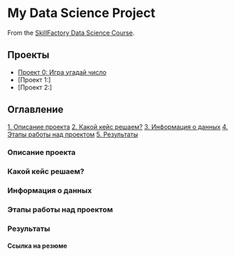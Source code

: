 # My Data Science Project
From the [SkillFactory Data Science Course](https://skillfactory.ru/data-science-specialization).

## Проекты
- [Проект 0: Игра угадай число](https://github.com/gtsapko/SF-homework/tree/main/project_0)
- [Проект 1:]
- [Проект 2:]

## Оглавление
[1. Описание проекта](https://github.com/gtsapko/SF-homework/tree/main/project_0/README.md#описание-проекта)
[2. Какой кейс решаем?](https://github.com/gtsapko/SF-homework/tree/main/project_0/README.md#какой-кейс-решаем)
[3. Информация о данных](https://github.com/gtsapko/SF-homework/tree/main/project_0/README.md#информация-о-данных)
[4. Этапы работы над проектом](https://github.com/gtsapko/SF-homework/tree/main/project_0/README.md#этапы-работы-над-проектом)
[5. Результаты](https://github.com/gtsapko/SF-homework/tree/main/project_0/README.md#результаты)


### Описание проекта


### Какой кейс решаем?



### Информация о данных

### Этапы работы над проектом


### Результаты



#### Ссылка на резюме